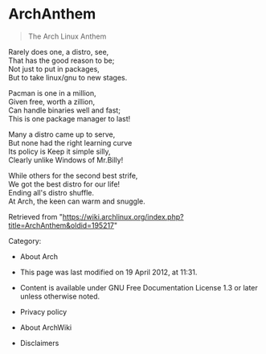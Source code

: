 ArchAnthem
==========

> The Arch Linux Anthem

Rarely does one, a distro, see,   
 That has the good reason to be;  
 Not just to put in packages,  
 But to take linux/gnu to new stages.  
   
 Pacman is one in a million,  
 Given free, worth a zillion,  
 Can handle binaries well and fast;  
 This is one package manager to last!  
   
 Many a distro came up to serve,  
 But none had the right learning curve  
 Its policy is Keep it simple silly,  
 Clearly unlike Windows of Mr.Billy!  
   
 While others for the second best strife,  
 We got the best distro for our life!  
 Ending all's distro shuffle.  
 At Arch, the keen can warm and snuggle.  

Retrieved from
"https://wiki.archlinux.org/index.php?title=ArchAnthem&oldid=195217"

Category:

-   About Arch

-   This page was last modified on 19 April 2012, at 11:31.
-   Content is available under GNU Free Documentation License 1.3 or
    later unless otherwise noted.
-   Privacy policy
-   About ArchWiki
-   Disclaimers
